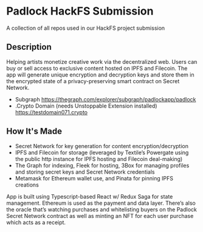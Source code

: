 # Padlock HackFS Submission
A collection of all repos used in our HackFS project submission

## Description
Helping artists monetize creative work via the decentralized web. Users can buy or sell access to exclusive content hosted on IPFS and Filecoin. The app will generate unique encryption and decryption keys and store them in the encrypted state of a privacy-preserving smart contract on Secret Network.
- Subgraph
 https://thegraph.com/explorer/subgraph/padlockapp/padlock
- .Crypto Domain (needs Unstoppable Extension installed)
https://testdomain071.crypto

## How It's Made
- Secret Network for key generation for content encryption/decryption
- IPFS and Filecoin for storage (leveraged by Textile’s Powergate using the public http instance for IPFS hosting and Filecoin deal-making)
- The Graph for indexing, Fleek for hosting, 3Box for managing profiles and storing secret keys and Secret Network credentials
- Metamask for Ethereum wallet use, and Pinata for pinning IPFS creations

App is built using Typescript-based React w/ Redux Saga for state management. Ethereum is used as the payment and data layer. There’s also the oracle that’s watching purchases and whitelisting buyers on the Padlock Secret Network contract as well as minting an NFT for each user purchase which acts as a receipt.
